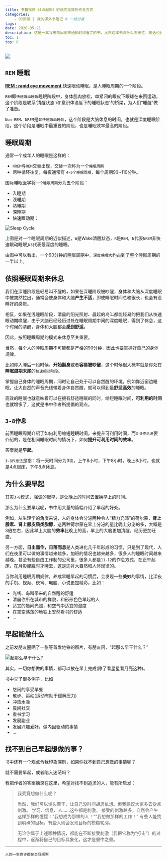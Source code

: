 ```yaml
---
title: 书籍推荐《4点起床》舒适而高效的作息方式
categories:
    - 02阅读 | 我的课外书笔记 # 一级分类
tags:
date: 2020-05-21
description: 这是一本我用两周地铁通勤时间看完的书，虽然这本书没什么系统性，废话也比较多，但是看完这本书，确实对我的生活有所影响，让我养成了早睡早起的习惯，这篇文章总结一下书中的(我认为的)精华。
toc: 1
top: 0
---
```


![](/images/read/3-8lifestyle.jpg)

## `REM` 睡眠

[**REM : rapid eye movement**](https://zh.wikipedia.org/wiki/%E5%BF%AB%E9%80%9F%E5%8B%95%E7%9C%BC%E6%9C%9F),快速眼动睡眠，是人睡眠周期的一个阶段。

`REM`即`快速眼动睡眠`睡眠阶段中，身体肌肉放松，单紧闭的眼皮下眼球在来回运动，这个阶段是联系'清醒状态'和'意识体温低下的睡眠状态'的桥梁，为人们“睡醒”做了准备。

`Non-REM`、`NREM`是`非快速眼动睡眠`，这个阶段是大脑休息的时间，也就是深度睡眠阶段，这个阶段是睡眠中最重要的阶段，也是睡眠效率最高的阶段。

## 睡眠周期
通常一个成年人的睡眠是这样的：
- `NREM`与`REM`交替出现，交替一次称为一个`睡眠周期`
- 两种循环往复，每夜通常有 `4~5个睡眠周期`，每个周期90~110分钟。

国际睡眠医学将`一个睡眠周期`分为五个阶段：
- 入睡期
- 浅睡期
- 熟睡期
- 深睡期
- 快速眼动期：

![Sleep Cycle](/images/read/rem.png)

上图是对一个睡眠周期的近似描述，`W`是Wake清醒状态，`R`是`REM`，`N`代表`NREM`非快速眼动睡眠,`N3`代表最深度的睡眠。

由图中可以看出，一个90分钟的睡眠周期中，`深度睡眠`大约占到了整个睡眠周期的一半以上。

## 依照睡眠周期来休息

我们在深睡阶段是轻易叫不醒的，如果在深睡阶段被吵醒，身体和大脑从深度睡眠中被突然拉出，通常会使身体和大脑**产生不适**，即使睡眠时间总和很长，也会有没睡好的感觉。

相反，如果在浅睡眠阶段，清晨的阳光照射、晨起的鸟叫都能轻易的把我们从快速眼动期唤醒，由于大脑已经经历过处在睡眠周期中间的深度睡眠，得到了休息，这个时候的清醒，身体和大脑都会**感到舒适**。

因此，按照睡眠周期的模式来休息至关重要。

当然，每个人的睡眠周期不可能都是严格的90分钟，因此也要掌握好自己的身体规律。

比如你入睡后一段时候，**开始翻身**或者**容易被吵醒**，这个时候很大概率就是你处在**睡眠周期末尾**的`快速眼动阶段`。

掌握自己身体的睡眠周期，同时让自己处于可以自然醒的环境，例如靠近窗边睡眠，让大自然的声音光线带着身体自然醒，就可以得到最**舒适高效**的睡眠。

高效的睡眠也就意味着可以在拥有舒适睡眠的同时，缩短睡眠时间，**可利用的时间**也就增多了，这就是书中作者所提倡的观点。

## `3-8作息`

前面睡眠周期介绍了如何利用缩短睡眠时间，来提升可利用时间，而`3-8作息法`要介绍的，是在相同睡眠时间的情况下，如何**提升可利用时间的效率**。

答案就是**早起**。

`3-8作息法`是指：将一天时间分为3块，上午8小时，下午8小时，晚上8小时。也就是4点起床，下午8点休息。

## 为什么要早起

其实`3-8`模式，强调的起早，是让晚上的时间去置换早上的时间。

那么为什么要早起呢，书中用大量的篇幅介绍了早起的好处。

例如，从生理学的角度来说，人的身体会分泌两种令人“精力充沛”的荷尔蒙，**肾上腺素、肾上腺皮质类脂醇**，这两种荷尔蒙在早上分泌的量比晚上分泌的多，大概是3倍左右，因此早上大脑的**效率**比晚上的高，早上的大脑更加清醒，经历更加旺盛。

另一方面，**日出而作，日落而息**是人类进化几千年形成的习惯，只是到了现代，人们在夜里可以做的事情越来越多，加班的情况也越来越多，很多人的睡眠时间越来越晚，甚至有些自由工作制的公司里，很多人都是`11-12`的作息方式，在正午起床，在月影朦胧时才睡去，这是违背大自然和人体规律的。

当你利用睡眠周期规律，养成早睡早起的习惯后，会发现一些**美妙**的事情，比深夜的手机、视频、夜宵、电脑、小说更加精彩，比如：
- 光线、鸟叫带来的自然醒的舒适
- 清晨你所在城市的样貌，和形形色色早起的人
- 适宜的晨间光照，和空气中适宜的湿度
- 在空空荡荡的地铁上安然看书的舒适
- ...

## 早起能做什么

之前发朋友圈晒了一张等首发地铁的图片，有朋友问，“起那么早干什么？”

![起那么早干什么?](/images/read/morning.png)

其实，一切你想做的事情，都可以放在早上完成(除了看星星看月亮这种)。

书中举了很多例子，比如
- 悠闲的享受早餐
- 散步、运动(运动有助于缓解压力)
- 冲热水澡
- 晨间社交
- 看书学习
- 发展副业
- 发展兴趣爱好，做内因驱动的事情
- ...

## 找不到自己早起想做的事？

书中还有一个观点令我印象深刻，如果你找不到自己想做的事情呢？

就不需要早起，或者陷入迷茫吗？

我把作者的答案摘录在这里，希望对找不到追求的人，能有所启发：

> 我究竟想做什么呢？
> 
> 当然，我们可以埋头苦干，让自己没时间胡思乱想。但我建议大家多去受点刺激。
> 学习、信息、人......这些都是刺激。
> 接受的刺激越多，自然会产生这样那样的憧憬：“我想成为那样的人！”“我想做那样的工作！”
> 有些人能找到明确的目标，有些人则会发现目标的模糊轮廓。
> 
> 无论你属于上述哪种情况，都能在不断接受刺激（我把它称为“打击”）的过程中，逐渐将自己的目标具象化，这才是重中之重。

--------------------------------
<small>人的一生也许都在自我探索</small>
